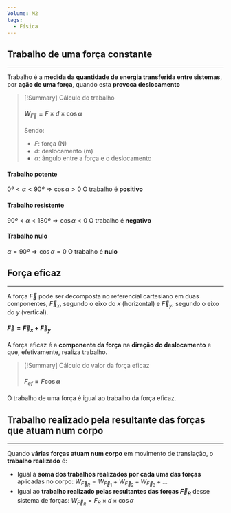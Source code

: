 ```yaml
---
Volume: M2
tags:
  - Física
---
```

## Trabalho de uma força constante
---
Trabalho é a **medida da quantidade de energia transferida entre sistemas**, por **ação de uma força**, quando esta **provoca deslocamento**

>[!Summary] Cálculo do trabalho
>#### $W_\vec F = F \times d \times \cos\alpha$
>
>Sendo:
>- $F$: força (N)
>- $d$: deslocamento (m)
>- $\alpha$: ângulo entre a força e o deslocamento

#### Trabalho potente
$0º < \alpha < 90º \Longrightarrow \cos \alpha > 0$ 
O trabalho é **positivo**
#### Trabalho resistente
$90º < \alpha < 180º \Longrightarrow \cos \alpha < 0$ 
O trabalho é **negativo**
#### Trabalho nulo
$\alpha = 90º \Longrightarrow \cos \alpha = 0$
O trabalho é **nulo**
## Força eficaz
---
A força $\vec F$ pode ser decomposta no referencial cartesiano em duas componentes, $\vec F_x$, segundo o eixo do $x$ (horizontal) e $\vec F_y$, segundo o eixo do $y$ (vertical).
#### $\vec F = \vec F_x + \vec F_y$

A força eficaz é a **componente da força** na **direção do deslocamento** e que, efetivamente, realiza trabalho.

>[!Summary] Cálculo do valor da força eficaz
>#### $F_{ef} = F \cos \alpha$

O trabalho de uma força é igual ao trabalho da força eficaz.

## Trabalho realizado pela resultante das forças que atuam num corpo
---
Quando **várias forças atuam num corpo** em movimento de translação, o **trabalho realizado** é:
- Igual à **soma dos trabalhos realizados por cada uma das forças** aplicadas no corpo: $W_{\vec F_R} = W_{\vec F_1} + W_{\vec F_2}  + W_{\vec F_3} + ...$ 
- Igual ao **trabalho realizado pelas resultantes das forças $\vec F_R$** desse sistema de forças: $W_{\vec F_R} = F_R \times d \times \cos\alpha$

